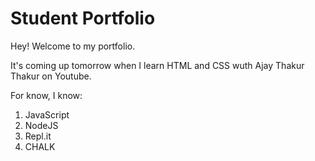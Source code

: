 # Student Portfolio

Hey! Welcome to my portfolio.

It's coming up tomorrow when I learn HTML and CSS wuth Ajay Thakur Thakur on Youtube.

For know, I know:

1. JavaScript
1. NodeJS
1. Repl.it
1. CHALK